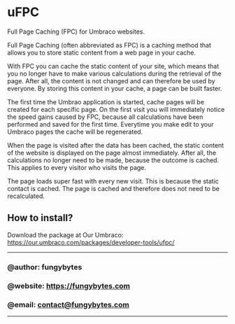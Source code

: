 # uFPC
Full Page Caching (FPC) for Umbraco websites.

Full Page Caching (often abbreviated as FPC) is a caching method that allows you to store 
static content from a web page in your cache.

With FPC you can cache the static content of your site, which means that you no longer have 
to make various calculations during the retrieval of the page. After all, the content is not 
changed and can therefore be used by everyone. 
By storing this content in your cache, a page can be built faster.

The first time the Umbrao application is started, cache pages will be created for each 
specific page. On the first visit you will immediately 
notice the speed gains caused by FPC, because all calculations have been performed and 
saved for the first time. Everytime you make edit to your Umbraco pages the cache will 
be regenerated.

When the page is visited after the data has been cached, the static content of the website 
is displayed on the page almost immediately. After all, the calculations no longer need to be 
made, because the outcome is cached. This applies to every visitor who visits the page.

The page loads super fast with every new visit. This is because the static contact is cached. 
The page is cached and therefore does not need to be recalculated.

## How to install?

Download the package at Our Umbraco:
https://our.umbraco.com/packages/developer-tools/ufpc/

--------------------------------
### @author: fungybytes
### @website: https://fungybytes.com
### @email: contact@fungybytes.com
--------------------------------
